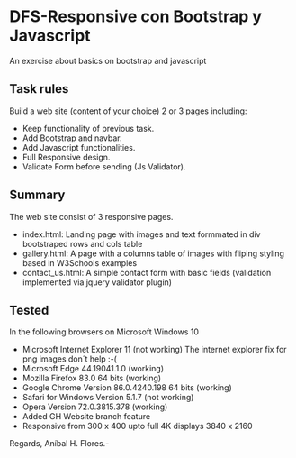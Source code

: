 # DFS-Responsive con Bootstrap y Javascript
An exercise about basics on bootstrap and javascript
## Task rules 
Build a web site (content of your choice) 2 or 3 pages including:
* Keep functionality of previous task. 
* Add Bootstrap and navbar.
* Add Javascript functionalities.
* Full Responsive design.
* Validate Form before sending (Js Validator).
## Summary

The web site consist of 3 responsive pages.
* index.html: Landing page with images and text formmated in div bootstraped rows and cols table
* gallery.html: A page with a columns table of images with fliping styling based in W3Schools examples
* contact_us.html: A simple contact form with basic fields (validation implemented via jquery validator plugin)   

## Tested
In the following browsers on Microsoft Windows 10
* Microsoft Internet Explorer 11 (not working) The internet explorer fix for png images don´t help :-(
* Microsoft Edge 44.19041.1.0 (working)
* Mozilla Firefox 83.0 64 bits (working)
* Google Chrome Version 86.0.4240.198 64 bits (working)
* Safari for Windows Version 5.1.7 (not working)
* Opera Version 72.0.3815.378 (working) 
* Added GH Website branch feature
* Responsive from 300 x 400 upto full 4K displays 3840 x 2160

Regards,
Aníbal H. Flores.-